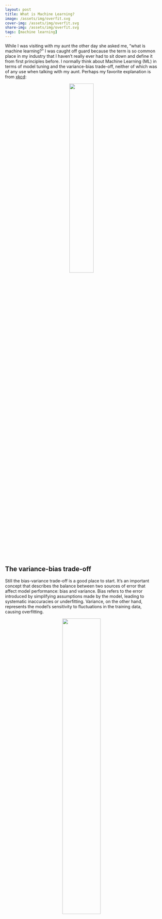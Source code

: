 ```yaml
---
layout: post
title: What is Machine Learning?
image: /assets/img/overfit.svg
cover-img: /assets/img/overfit.svg
share-img: /assets/img/overfit.svg
tags: [machine learning]
---
```


While I was visiting with my aunt the other day she asked me, “what is
machine learning?” I was caught off guard because the term is so common
place in my industry that I haven’t really ever had to sit down and
define it from first principles before. I normally think about Machine
Learning (ML) in terms of model tuning and the variance-bias trade-off,
neither of which was of any use when talking with my aunt. Perhaps my
favorite explanation is from [xkcd](https://xkcd.com/1838/):

<p style="text-align:center;">
<img src="https://imgs.xkcd.com/comics/machine_learning_2x.png" width="40%">
</p>

## The variance-bias trade-off

Still the bias-variance trade-off is a good place to start. It’s an
important concept that describes the balance between two sources of
error that affect model performance: bias and variance. Bias refers to
the error introduced by simplifying assumptions made by the model,
leading to systematic inaccuracies or underfitting. Variance, on the
other hand, represents the model’s sensitivity to fluctuations in the
training data, causing overfitting.

<p style="text-align:center;">
<img src="https://upload.wikimedia.org/wikipedia/commons/thumb/9/9f/Bias_and_variance_contributing_to_total_error.svg/1920px-Bias_and_variance_contributing_to_total_error.svg.png" width="50%">
</p>

An optimal model minimizes the total error by striking a balance between
bias and variance. Too much bias results in an overly simple model that
misses relevant patterns, while too much variance creates an overly
complex model that captures noise rather than the underlying data
structure. Finding this balance is important for both classification and
regression based problems.

<p style="text-align:center;">
<img src="https://365datascience.com/resources/blog/x671k7dla1f-overfitting-vs-underfitting-classification-examples.png" width="85%">
</p>

Unfortunately the ‘sweet-spot’ between bias and variances **depends on
how much data you have.**

But how do we control where we land on the variance-bias trade-off? In
short, by changing the flexibility of the model. This is often done by
tuning the levers, switches, and dials in our model fitting method to
ramp up or ramp down model complexity in different way hunting for the
perfect balance between bias and variance. For tree-based methods like
boosted regression trees this could, in example, involve controlling the
maximum tree depth. The way we identify the optimal tree depth is by
holding back a part of our data to tune against.

## The train-validate-test split

Using a train-validate-test split ensures that models generalize well to
new data. By splitting the data into three sets, we can effectively
train the model on the training set, tune hyper-parameters and make
decisions on model performance using the validation set, and finally,
evaluate the model’s performance on a hold-out test set. The splits look
like this in tidymodels:

<p style="text-align:center;">
<img src="https://www.tidymodels.org/start/case-study/img/validation-split.svg" width="50%">
</p>

A downside is that we set aside parts of the data twice, reducing the
amount of data available for training. Techniques like Cross-Validation
help to avoid reducing the amount of data too much by allowing all data
points to be used for both training and validation. Instead of splitting
off a single validation set, cross-validation partitions the data into
multiple subsets and trains the model on different combinations, each
time validating on the remaining subset. This method ensures that every
data point is utilized for validation without significantly reducing the
training data size and, as a bonus, prevents outlier datapoints from
unduly influencing hyper-parameter selection.

## My definition

And that’s it. Those are the things that make up Machine Learning. Not
all methods tune hyper-parameters but ultimately I think of Machine
Learning as **any computational process that can improve both it’s
answers *and it’s method* over time or with the addition of new data**.
In the xkcd comic above not only do the answers that come out of the box
become refined (hopefully!) when you pour more data in but the
organization of the pile improves as well. ML is a pile that stirs
itself. And a good sign you’re dealing with an ML based approach is if
you see that train-validate-test split.

But why would you want to use ML anyway? Well, when is it okay to over
fit? Maybe if you’re interested in the noise or you just care about
describing your particular dataset and not predicting outside the range
of your data.

I would love to hear your thoughts! What are your general definitions of
Machine Learning for a non-expert audience? When should you use, or
avoid using, ML methods?

Be well.

## Resources

1.  [Tidymodels example](https://www.tidymodels.org/start/case-study/)
2.  [Coursera Machine Learning
    Course](https://www.coursera.org/learn/machine-learning)
3.  [Kaggle](https://www.kaggle.com/)
4.  [Google Developers Machine Learning Crash
    Course](https://developers.google.com/machine-learning/crash-course)
5.  [Towards data sciece on Medium](https://towardsdatascience.com/)

